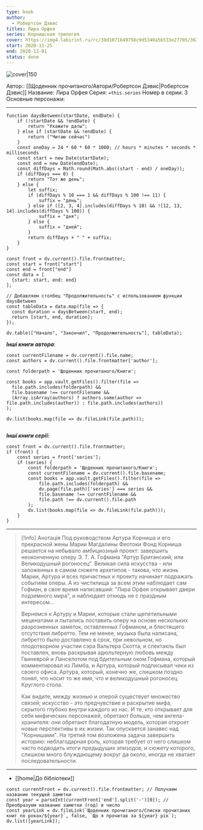 ```yaml
---
type: book
author:
  - Робертсон Дэвис
titles: Лира Орфея
series: Корнишская трилогия
cover: https://img4.labirint.ru/rc/38d1071b49758c9d5340a5b533e27705/363x561q80/books39/380114/cover.jpg?1568400968
start: 2020-11-25
end: 2020-12-01
status: done
---
```

![cover|150](Робертсон%20Дэвис%20-%20Лира%20Орфея.jpg)

Автор:: [[Щоденник прочитаного/Автори/Робертсон Дэвис|Робертсон Дэвис]]
Название: Лира Орфея
Серия:  `=this.series`
Номер в серии:  3
Основные персонажи:

---
```dataviewjs
function daysBetween(startDate, endDate) {
	if (!startDate && !endDate) { 
		return "Укажите даты"; 
	} else if (startDate && !endDate) {
		return ("Читаю сейчас")
	}
	const oneDay = 24 * 60 * 60 * 1000; // hours * minutes * seconds * milliseconds
	const start = new Date(startDate);
	const end = new Date(endDate);
	const diffDays = Math.round(Math.abs((start - end) / oneDay));
	if (diffDays === 0) {
		return "Тот же день";   
	} else {
		let suffix;     
	    if (diffDays % 10 === 1 && diffDays % 100 !== 11) {
		    suffix = "день";     
	    } else if ([2, 3, 4].includes(diffDays % 10) && ![12, 13, 14].includes(diffDays % 100)) {
			suffix = "дня";     
		} else {       
			suffix = "дней";     
		}          
		return diffDays + " " + suffix;   
	} 
}  

const front = dv.current().file.frontmatter;
const start = front["start"]
const end = front["end"]
const data = [
  {start: start, end: end}
];

// Добавляем столбец "Продолжительность" с использованием функции daysBetween
const tableData = data.map(file => {
  const duration = daysBetween(start, end);
  return [start, end, duration];
});

dv.table(["Начало", "Закончил", "Продолжительность"], tableData);
```
***Інші книги автора***:
```dataviewjs
const currentFilename = dv.current().file.name;
const authors = dv.current().file.frontmatter['author'];

const folderpath = 'Щоденник прочитаного/Книги';

const books = app.vault.getFiles().filter(file =>
  file.path.includes(folderpath) &&
  file.basename !== currentFilename &&
  (Array.isArray(authors) ? authors.some(author => file.path.includes(author)) : file.path.includes(authors))
);

dv.list(books.map(file => dv.fileLink(file.path)));


```
***Інші книги серії:***
```dataviewjs
const front = dv.current().file.frontmatter;
if (front) {
	const series = front['series'];
	if (series) {
		const folderpath = 'Щоденник прочитаного/Книги';
		const currentFilename = dv.current().file.basename;
		const books = app.vault.getFiles().filter(file =>  
			file.path.includes(folderpath) && 
			dv.page(file.path)['series'] === series && 
			file.basename !== currentFilename &&
			file.path !== dv.current().file.path 
		);
		dv.list(books.map(file => dv.fileLink(file.path)));
	}
}

```

---
>[!info] Анотація
>Под руководством Артура Корниша и его прекрасной жены Марии Магдалины Феотоки Фонд Корниша решается на небывало амбициозный проект: завершить неоконченную оперу Э. Т. А. Гофмана "Артур Британский, или Великодушный рогоносец". Великая сила искусства - или заложенных в самом сюжете архетипов - такова, что жизнь Марии, Артура и всех причастных к проекту начинает подражать событиям оперы. А из чистилища за всем этим наблюдает сам Гофман, в свое время написавший: "Лира Орфея открывает двери подземного мира", и наблюдает отнюдь не с праздным интересом…
>
>Вернемся к Артуру и Марии, которые стали щепетильными меценатами и пытались поставить оперу на основе нескольких разрозненных заметок, оставленных Гофманом, и блестящего отсутствия либретто. Тем не менее, музыка была написана, либретто было доставлено в срок, при невольном, но плодотворном участии сэра Вальтера Скотта, и спектакль был поставлен, вновь раскрывая адюльтерную любовь между Гвиневрой и Ланселотом под бдительным оком Гофмана, который комментировал из Лимба, и Артура, который подписывал чеки из своего офиса. Артура, который, конечно же, слишком поздно понял, что носит то же имя, что и великодушный рогоносец Круглого стола.
>
>Как видите, между жизнью и оперой существует множество связей; искусство - это предчувствие и раскрытие мифа, скрытого глубоко внутри каждого из нас. И те, кто открывает для себя мифических персонажей, обретают больше, чем ангела-хранителя: они обретают благодатную модель, которая откроет новые перспективы в их жизни. Так опускается занавес над "Корнишами". На третий том возложена задача завершить историю: неблагодарная роль, которая требует от него слишком часто подводить итоги предыдущих эпизодов, и сюжету которого, слишком много блуждающему вокруг да около, иногда не хватает последовательности.

___
- [[home|До бібліотеки]]
```dataviewjs
const currentFront = dv.current().file.frontmatter; // Получаем название текущей заметки
const year = parseInt(currentFront['end'].split('-')[0]); // Преобразуем название заметки (год) в число
const yearLink = dv.fileLink(`Щоденник прочитаного/Списки прочитаних книг по роках/${year}`, false, `Що я прочитав за ${year} рік`);
dv.list([yearLink]);
```
